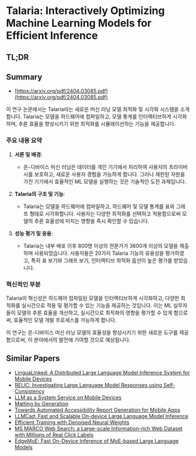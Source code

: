 # Talaria: Interactively Optimizing Machine Learning Models for Efficient Inference
## TL;DR
## Summary
- [https://arxiv.org/pdf/2404.03085.pdf](https://arxiv.org/pdf/2404.03085.pdf)

이 연구 논문에서는 Talaria라는 새로운 머신 러닝 모델 최적화 및 시각화 시스템을 소개합니다. Talaria는 모델을 하드웨어에 컴파일하고, 모델 통계를 인터랙티브하게 시각화하며, 추론 효율을 향상시키기 위한 최적화를 시뮬레이션하는 기능을 제공합니다.

### 주요 내용 요약

1. **서론 및 배경**:
   - 온-디바이스 머신 러닝은 데이터를 개인 기기에서 처리하여 사용자의 프라이버시를 보호하고, 새로운 사용자 경험을 가능하게 합니다. 그러나 제한된 자원을 가진 기기에서 효율적인 ML 모델을 실행하는 것은 기술적인 도전 과제입니다.

2. **Talaria의 구조 및 기능**:
   - Talaria는 모델을 하드웨어에 컴파일하고, 하드웨어 및 모델 통계를 표와 그래프 형태로 시각화합니다. 사용자는 다양한 최적화를 선택하고 적용함으로써 모델의 추론 효율성에 미치는 영향을 즉시 확인할 수 있습니다.

3. **성능 평가 및 응용**:
   - Talaria는 내부 배포 이후 800명 이상의 전문가가 3600개 이상의 모델을 제출하며 사용되었습니다. 사용자들은 20가지 Talaria 기능의 유용성을 평가하였고, 특히 표 보기와 그래프 보기, 인터랙티브 최적화 옵션이 높은 평가를 받았습니다.

### 혁신적인 부분
Talaria의 혁신성은 하드웨어 컴파일된 모델을 인터랙티브하게 시각화하고, 다양한 최적화를 실시간으로 적용 및 평가할 수 있는 기능을 제공하는 것입니다. 이는 ML 실무자들이 모델의 추론 효율을 개선하고, 실시간으로 최적화의 영향을 평가할 수 있게 함으로써, 효율적인 모델 개발 프로세스를 가능하게 합니다.

이 연구는 온-디바이스 머신 러닝 모델의 효율성을 향상시키기 위한 새로운 도구를 제공함으로써, 이 분야에서의 발전에 기여할 것으로 예상됩니다.

## Similar Papers
- [LinguaLinked: A Distributed Large Language Model Inference System for Mobile Devices](2312.00388.md)
- [RELIC: Investigating Large Language Model Responses using Self-Consistency](2311.16842.md)
- [LLM as a System Service on Mobile Devices](2403.11805.md)
- [Matting by Generation](2407.21017.md)
- [Towards Automated Accessibility Report Generation for Mobile Apps](2310.00091.md)
- [LLMCad: Fast and Scalable On-device Large Language Model Inference](2309.04255.md)
- [Efficient Training with Denoised Neural Weights](2407.11966.md)
- [MS MARCO Web Search: a Large-scale Information-rich Web Dataset with Millions of Real Click Labels](2405.07526.md)
- [EdgeMoE: Fast On-Device Inference of MoE-based Large Language Models](2308.14352.md)
